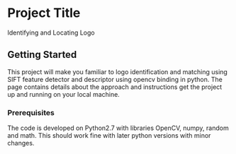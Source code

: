 # Project Title
Identifying and Locating Logo

## Getting Started

This project will make you familiar to logo identification and matching using SIFT feature detector and descriptor using opencv binding in python. The page contains details about the approach and instructions get the project up and running on your local machine.

### Prerequisites

The code is developed on Python2.7 with libraries OpenCV, numpy, random and math. This should work fine with later python versions with minor changes.


